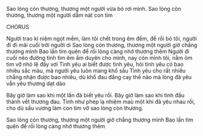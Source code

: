 Sao lòng còn thương, thương một người vừa bỏ rơi mình.
Sao lòng còn thương, thương một người dẫm nát con tim

CHORUS

Người trao kỉ niệm ngọt mềm, làm tôi chết trong êm đềm, để rồi bỏ tôi, người đi đi mãi cuối trời người ơi
Sao lòng còn thương, thương một người giờ chẳng thương mình
Bao lần tìm quên để rồi lòng càng nhớ thương thêm
Người đi cuối nẻo đường tình tìm êm ấm duyên cho mình, nay còn mình tôi, nằm ôm tim vỡ nhỏ lệ đầy vơi
Tình yêu ai biết được tình yêu, hỏi tình yêu có bao nhiêu sắc màu, mà người yêu luôn mang khổ sầu
Tình yêu cho rất nhiều chẳng nhận được bao nhiêu, dù khổ đau đắng cay thế nào mà lòng đã yêu vẫn yêu thương dạt dào

Bây giờ làm sao khi một lần đã biết yêu rồi. Bây giờ làm sao khi tình đầu thành vết thương đau. Tình như phép lạ nhiệm
maù một khi đã yêu nhau rồi, cho dù sầu vương làm con tim vỡ sao lòng còn thương.

Sao lòng còn thương, thương một người giờ chẳng thương mình
Bao lần tìm quên để rồi lòng càng nhớ thương thêm

